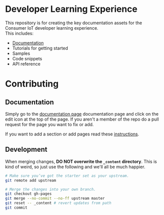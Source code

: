 # Developer Learning Experience
This repository is for creating the key documentation assets for the Consumer IoT developer learning experience.  
This includes:
* [Documentation](https://watson-personal-assistant.github.io/developer)
* Tutorials for getting started
* Samples
* Code snippets
* API reference

# Contributing
## Documentation
Simply go to the [documentation page](https://watson-personal-assistant.github.io/developer) documentation page and click on the edit icon at the top of the page.  If you aren't a member of the repo do a pull request for the page you want to fix or add.

If  you want to add a section or add pages read these [instructions]().

## Development
When merging changes, **DO NOT overwrite the `_content` directory**. This is kind of weird, so just use the following and we'll all be much happier.

``` sh
# Make sure you’ve got the starter set as your upstream.
git remote add upstream 

# Merge the changes into your own branch.
git checkout gh-pages    
git merge --no-commit --no-ff upstream master
git reset -- _content # revert updates from path
git commit
```
